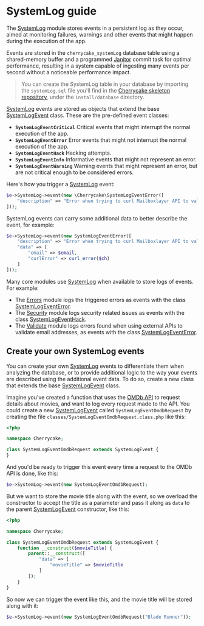 # SystemLog guide

The [SystemLog](../../reference/core-modules/systemlog/) module stores events in a persistent log as they occur, aimed at monitoring failures, warnings and other events that might happen during the execution of the app.

Events are stored in the `cherrycake_systemLog` database table using a shared-memory buffer and a programmed [Janitor](../janitor-guide.md) commit task for optimal performance, resulting in a system capable of ingesting many events per second without a noticeable performance impact.

> You can create the SystemLog table in your database by importing the `systemLog.sql` file you'll find in the [Cherrycake skeleton repository](https://github.com/tin-cat/cherrycake-skeleton), under the `install/database` directory.

[SystemLog](../../reference/core-modules/systemlog/) events are stored as objects that extend the base [SystemLogEvent](../../reference/core-classes/systemlogevent/) class. These are the pre-defined event classes:

* **`SystemLogEventCritical`** Critical events that might interrupt the normal execution of the app.
* **`SystemLogEventError`** Error events that might not interrupt the normal execution of the app.
* **`SystemLogEventHack`** Hacking attempts.
* **`SystemLogEventInfo`** Informative events that might not represent an error.
* **`SystemLogEventWarning`** Warning events that might represent an error, but are not critical enough to be considered errors.

Here's how you trigger a [SystemLog](../../reference/core-modules/systemlog/) event:

```php
$e->SystemLog->event(new \Cherrycake\SystemLogEventError([
	"description" => "Error when trying to curl Mailboxlayer API to validate an email"
]));
```

SystemLog events can carry some additional data to better describe the event, for example:

```php
$e->SystemLog->event(new SystemLogEventError([
	"description" => "Error when trying to curl Mailboxlayer API to validate an email",
	"data" => [
		"email" => $email,
		"curlError" => curl_error($ch)
	]
]));
```

Many core modules use [SystemLog](../../reference/core-modules/systemlog/) when available to store logs of events. For example:

* The [Errors](../../reference/core-modules/errors.md) module logs the triggered errors as events with the class [SystemLogEventError](../../reference/core-classes/systemlogevent/#subclasses).
* The [Security](../../reference/core-modules/security/) module logs security related issues as events with the class [SystemLogEventHack](../../reference/core-classes/systemlogevent/#subclasses).
* The [Validate](../../reference/core-modules/validate.md) module logs errors found when using external APIs to validate email addresses, as events with the class [SystemLogEventError](../../reference/core-classes/systemlogevent/#subclasses).

## Create your own SystemLog events

You can create your own [SystemLog](../../reference/core-modules/systemlog/) events to differentiate them when analyzing the database, or to provide additional logic to the way your events are described using the additional event data. To do so, create a new class that extends the base [SystemLogEvent](../../reference/core-classes/systemlogevent/) class.

Imagine you've created a function that uses the [OMDb API](https://www.omdbapi.com) to request details about movies, and want to log every request made to the API. You could create a new [SystemLogEvent](../../reference/core-classes/systemlogevent/) called `SystemLogEventOmdbRequest` by creating the file `classes/SystemLogEventOmdbRequest.class.php` like this:

```php
<?php

namespace Cherrycake;

class SystemLogEventOmdbRequest extends SystemLogEvent {
}
```

And you'd be ready to trigger this event every time a request to the OMDb API is done, like this:

```php
$e->SystemLog->event(new SystemLogEventOmdbRequest);
```

But we want to store the movie title along with the event, so we overload the constructor to accept the title as a parameter and pass it along as `data` to the parent [SystemLogEvent](../../reference/core-classes/systemlogevent/) constructor, like this:

```php
<?php

namespace Cherrycake;

class SystemLogEventOmdbRequest extends SystemLogEvent {
    function __construct($movieTitle) {
        parent::__construct([
            "data" => [
                "movieTitle" => $movieTitle
            ]
        ]);
    }
}
```

So now we can trigger the event like this, and the movie title will be stored along with it:

```php
$e->SystemLog->event(new SystemLogEventOmdbRequest("Blade Runner"));
```

